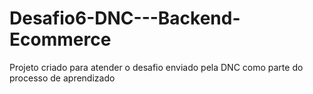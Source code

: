 # Desafio6-DNC---Backend-Ecommerce
Projeto criado para atender o desafio enviado pela DNC como parte do processo de aprendizado
